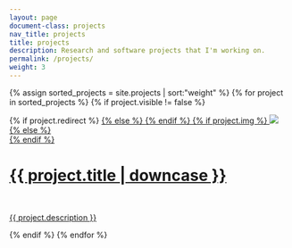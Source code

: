 ```yaml
---
layout: page
document-class: projects
nav_title: projects
title: projects
description: Research and software projects that I'm working on.
permalink: /projects/
weight: 3
---
```


{% assign sorted_projects = site.projects | sort:"weight" %}
{% for project in sorted_projects %}
    {% if project.visible != false %}

<div class="project">
    <div class="thumbnail">
        {% if project.redirect %}
        <a href="{{ project.redirect }}" target="_blank">
        {% else %}
        <a href="{{ project.url | prepend:site.baseurl }}">
        {% endif %}
        {% if project.img %}
        <img class="thumbnail" src="{{ project.img | prepend:site.baseurl }}"/>
        {% else %}
        <div class="thumbnail blankbox"></div>
        {% endif %}
        <span>
            <h1>{{ project.title | downcase }}</h1>
            <br/>
            <p>{{ project.description }}</p>
        </span>
        </a>
    </div>
</div>
    {% endif %}
{% endfor %}
